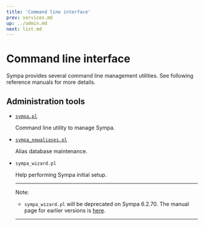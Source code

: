 ```yaml
---
title: 'Command line interface'
prev: services.md
up: ../admin.md
next: list.md
---
```


Command line interface
======================

Sympa provides several command line management utilities.  See following
reference manuals for more details.

Administration tools
--------------------

  - [`sympa.pl`](/gpldoc/man/sympa.1.html)

    Command line utility to manage Sympa.

  - [`sympa_newaliases.pl`](/gpldoc/man/sympa_newaliases.1.html)

    Alias database maintenance.

  - `sympa_wizard.pl`

    Help performing Sympa initial setup.

    ----
    Note:

      * `sympa_wizard.pl` will be deprecated on Sympa 6.2.70.
        The manual page for earlier versions is
        [here](/gpldoc/man/sympa_wizard.1.html).

    ----

